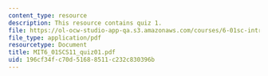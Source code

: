 ```yaml
---
content_type: resource
description: This resource contains quiz 1.
file: https://ol-ocw-studio-app-qa.s3.amazonaws.com/courses/6-01sc-introduction-to-electrical-engineering-and-computer-science-i-spring-2011/196cf34fc70d51688511c232c830396b_MIT6_01SCS11_quiz01.pdf
file_type: application/pdf
resourcetype: Document
title: MIT6_01SCS11_quiz01.pdf
uid: 196cf34f-c70d-5168-8511-c232c830396b
---
```

